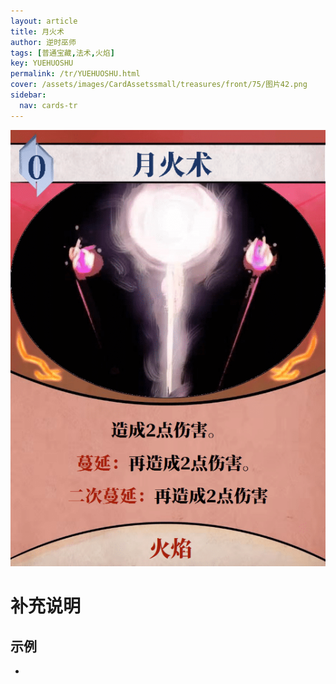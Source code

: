 ```yaml
---
layout: article
title: 月火术
author: 逆时巫师
tags: [普通宝藏,法术,火焰]
key: YUEHUOSHU
permalink: /tr/YUEHUOSHU.html
cover: /assets/images/CardAssetssmall/treasures/front/75/图片42.png
sidebar:
  nav: cards-tr
---
```

![](/assets/images/CardAssets/treasures/front/75/图片42.png)

# 补充说明



## 示例
* 